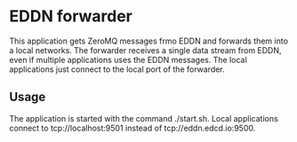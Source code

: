 # EDDN forwarder

This application gets ZeroMQ messages frmo EDDN and forwards them
into a local networks. The forwarder receives a single data stream
from EDDN, even if multiple applications uses the EDDN messages.
The local applications just connect to the local port of the forwarder.

## Usage
The application is started with the command ./start.sh. Local applications
connect to tcp://localhost:9501 instead of tcp://eddn.edcd.io:9500.